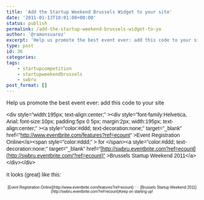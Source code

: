 ```yaml
---
title: 'Add the Startup Weekend Brussels Widget to your site'
date: '2011-01-13T10:01:00+00:00'
status: publish
permalink: /add-the-startup-weekend-brussels-widget-to-yo
author: '@ramonsuarez'
excerpt: 'Help us promote the best event ever: add this code to your site Event Registration Online for Brussels Startup Weekend 2011 It looks (great) like this: Event Registration Online for Brussels Startup Weekend 2011 Keep on starting up!'
type: post
id: 36
categories:
tags:
    - startupcompetition
    - startupweekendbrussels
    - swbru
post_format: []
---
```

Help us promote the best event ever: add this code to your site

<span style="font-family:Helvetica, Arial, sans-serif;font-size:14px;line-height:18px;">&lt;div style=”width:195px; text-align:center;” &gt;&lt;div style=”font-family:Helvetica, Arial; font-size:10px; padding:5px 0 5px; margin:2px; width:195px; text-align:center;” &gt;&lt;a style=”color:#ddd; text-decoration:none;” target=”\_blank” href=”<http://www.eventbrite.com/features?ref=ecount>” &gt;Event Registration Online&lt;/a&gt;&lt;span style=”color:#ddd;” &gt; for &lt;/span&gt;&lt;a style=”color:#ddd; text-decoration:none;” target=”\_blank” href=”[http://swbru.eventbrite.com?ref=ecount](http://swbru.eventbrite.com/?ref=ecount)” &gt;Brussels Startup Weekend 2011&lt;/a&gt;&lt;/div&gt;&lt;/div&gt;</span>

<span style="font-family:Helvetica, Arial, sans-serif;font-size:14px;line-height:18px;">It looks (great) like this: </span>

<div style="text-align:center;"><div style="font-family:Helvetica, Arial;font-size:10px;padding:5px 0;margin:2px;text-align:center;">[Event Registration Online](http://www.eventbrite.com/features?ref=ecount)<span style="color:#ddd;"> for </span>[Brussels Startup Weekend 2011](http://swbru.eventbrite.com?ref=ecount)Keep on starting up!